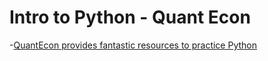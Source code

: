 # Intro to Python - Quant Econ

-[QuantEcon provides fantastic resources to practice Python](https://python-programming.quantecon.org/intro.html)
